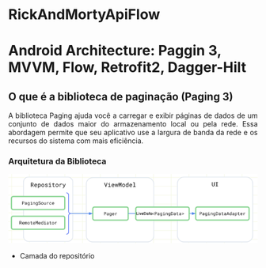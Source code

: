 # RickAndMortyApiFlow
# Android Architecture: Paggin 3, MVVM, Flow, Retrofit2, Dagger-Hilt

## O que é a biblioteca de paginação (Paging 3)
<div align="justify">
A biblioteca Paging ajuda você a carregar e exibir páginas de dados de um conjunto de dados maior do armazenamento local 
ou pela rede. Essa abordagem permite que seu aplicativo use a largura de banda da rede e os recursos do sistema com mais 
eficiência.<br></p>

### Arquitetura da Biblioteca
![img.png](img.png)

* Camada do repositório<br></p>

    
</div>